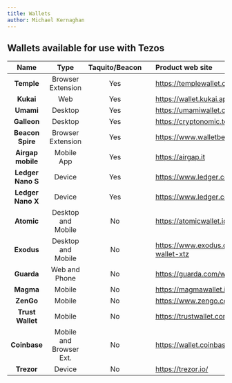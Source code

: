 ```yaml
---
title: Wallets
author: Michael Kernaghan
---
```


## Wallets available for use with Tezos

|       Name        |          Type           | Taquito/Beacon |     | Product web site                        |     |
| :---------------: | :---------------------: | :------------: | :-: | :-------------------------------------- | :-: |
|    **Temple**     |    Browser Extension    |      Yes       |     | https://templewallet.com/               |     |
|     **Kukai**     |           Web           |      Yes       |     | https://wallet.kukai.app/               |     |
|     **Umami**     |         Desktop         |      Yes       |     | https://umamiwallet.com/                |     |
|    **Galleon**    |         Desktop         |      Yes       |     | https://cryptonomic.tech/galleon.html   |     |
| **Beacon Spire**  |    Browser Extension    |      Yes       |     | https://www.walletbeacon.io/            |     |
| **Airgap mobile** |       Mobile App        |      Yes       |     | https://airgap.it                       |     |
| **Ledger Nano S** |         Device          |      Yes       |     | https://www.ledger.com/                 |     |
| **Ledger Nano X** |         Device          |      Yes       |     | https://www.ledger.com/                 |     |
|    **Atomic**     |   Desktop and Mobile    |       No       |     | https://atomicwallet.io/                |     |
|    **Exodus**     |   Desktop and Mobile    |       No       |     | https://www.exodus.com/tezos-wallet-xtz |     |
|    **Guarda**     |      Web and Phone      |       No       |     | https://guarda.com/web-wallet/          |     |
|     **Magma**     |         Mobile          |       No       |     | https://magmawallet.io/                 |     |
|     **ZenGo**     |         Mobile          |       No       |     | https://www.zengo.com/                  |     |
| **Trust Wallet**  |         Mobile          |       No       |     | https://trustwallet.com/                |     |
|   **Coinbase**    | Mobile and Browser Ext. |       No       |     | https://wallet.coinbase.com/            |     |
|    **Trezor**     |         Device          |       No       |     | https://trezor.io/                      |     |